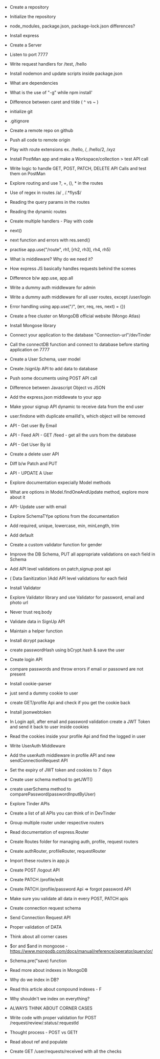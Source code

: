 - Create a repository
- Initialize the repository
- node_modules, package.json, package-lock.json differences?
- Install express
- Create a Server
- Listen to port 7777
- Write request handlers for /test, /hello
- Install nodemon and update scripts inside package.json
- What are dependencies
- What is the use of "-g" while npm install'
- Difference between caret and tilde ( ^ vs ~ )


- initialize git
- .gitignore
- Create a remote repo on github
- Push all code to remote origin
- Play with route extensions ex. /hello, /, /hello/2, /xyz
- Install PostMan app and make a Workspace/collection >  test API call
- Write logic to handle GET, POST, PATCH, DELETE API Calls and test them on PostMan
- Explore routing and use ?, +, (), * in the routes
- Use of regex in routes /a/ , /.*flys$/
- Reading the query params in the routes
- Reading the dynamic routes

- Create multiple handlers - Play with code
- next()
- next function and errors with res.send()
- practise app.use("/route", rh1, [rh2, rh3], rh4, rh5)
- What is middleware? Why do we need it?
- How express JS basically handles requests behind the scenes
- Difference b/w app.use, app.all
- Write a dummy auth middleware for admin
- Write a dummy auth middleware for all user routes, except /user/login
- Error handling using app.use("/", (err, req, res, next) = {})

- Create a free cluster on MongoDB official website (Mongo Atlas)
- Install Mongose library
- Connect your application to the database "Connection-url"/devTinder
- Call the connectDB function and  connect to database before starting application on 7777
- Create a User Schema, user model
- Create /signUp API to add data to database
- Push some documents using POST API call

- Difference between Javascript Object vs JSON
- Add the express.json middlewate to your app
- Make ypour signup API dynamic to receive data from the end user
- user.findone with duplicate emailId's, which object will be removed
- API - Get user By Email
- API - Feed API - GET /feed - get all the usrs from the database
- API - Get User By Id
- Create a delete user API
- Diff b/w Patch and PUT
- API - UPDATE A User
- Explore documentation expecially Model methods
- What are options in Model.findOneAndUpdate method, explore more about it
- API- Update user with email

- Explore SchemaTYpe options from the documentation
- Add required, unique, lowercase, min, minLength, trim
- Add default
- Create a custom validator function for gender
- Improve the DB Schema, PUT all appropriate validations on each field in Schema
- Add API level validations on patch,signup post api
- ( Data Sanitization )Add API level validations for each field
- Install Validator
- Explore Validator library and use Validator for password, email and photo url
- Never trust req.body

- Validate data in SignUp API
- Maintain a helper function
- Install dcrypt package
- create passwordHash using  bCrypt.hash & save the user
- Create login API
- compare passwords and throw errors if email or passowrd are not present

- Install cookie-parser
- just send a dummy cookie to user 
- create GET/profile Api and check if you get the cookie back
- Install jsonwebtoken
- In Login apli, after email and password validation create a JWT Token and send it back to user inside cookies
- Read the cookies inside your profile Api and find the logged in user
- Write UserAuth Middleware
- Add the userAuth middleware in profile API and new sendConnectionRequest API
- Set the expiry of JWT token and cookies to 7 days
- Create user schema method to getJWT()
- create  userSchema method to comparePassword(passwordInputByUser)

- Explore Tinder APIs
- Create a list of all APIs you can think of in DevTinder
- Group multiple router under respective routers
- Read documentation of express.Router
- Create Routes folder for managing auth, profile, request routers
- Create authRouter, profileRouter, requestRouter
- Import these routers in app.js
- Create POST /logout API
- Create PATCH /profile/edit
- Create PATCH /profile/password Api => forgot password API
- Make sure you validate all data in every POST, PATCH apis


- Create connection request schema
- Send Connection Request API
- Proper validation of DATA
- Think about all corner cases
- $or and $and in mongoose - https://www.mongodb.com/docs/manual/reference/operator/query/or/
- Schema.pre("save) function
- Read more about indexes in MongoDB
- Why do we index in DB?
- Read this article about compound indexes - F
- Why shouldn't we index on everything?
- ALWAYS THINK ABOUT CORNER CASES

- Write code with proper validation for POST /request/review/:status/:requestId
- Thought process - POST vs GETf
- Read about ref and populate
- Create GET /user/requests/received with all the checks